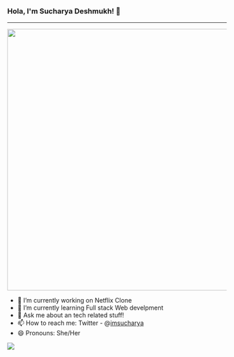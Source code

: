 ### Hola, I'm Sucharya Deshmukh! 👋
<hr>
<img src="https://img.freepik.com/free-vector/programming-engineering-development-tiny-girl-programmer-developer-create-code-programming_501813-1374.jpg?w=826" width="800" height="600"/>

- 🔭 I’m currently working on Netflix Clone
- 🌱 I’m currently learning Full stack Web develpment                                                                                                                     
- 💬 Ask me about an tech related stuff!
- 📫 How to reach me:  Twitter - @[imsucharya](https://twitter.com/imsucharya)
- 😄 Pronouns: She/Her

<img src ="https://github-readme-stats.vercel.app/api?username=imsucharya&&show_icons=true&title_color=ffffff&icon_color=bb2acf&text_color=daf7dc&bg_color=0d1117"/>
